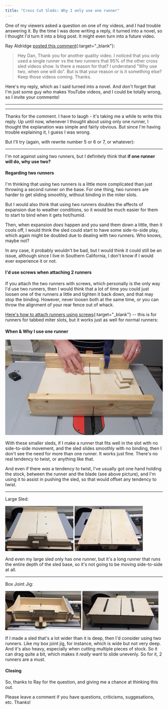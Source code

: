 ```yaml
---
title: "Cross Cut Sleds: Why I only use one runner"
---
```

One of my viewers asked a question on one of my videos, and I had trouble answering it. By the time I was done writing a reply, it turned into a novel, so I thought I'd turn it into a blog post. It might even turn into a future video.

Ray Aldridge [posted this comment](https://www.youtube.com/watch?v=b-65Bs5Yi0w&lc=UgwDjVEWbETeBlKzWB94AaABAg){:target="_blank"}:

> Hey Dan, Thank you for another quality video. I noticed that you only used a single runner vs the two runners that 95% of the other cross sled videos show.  Is there a reason for that?  I understand "Why use two, when one will do". But is that your reason or is it something else?  Keep those videos coming.  Thanks.﻿

Here's my reply, which as I said turned into a novel. And don't forget that I'm just some guy who makes YouTube videos, and I could be totally wrong, so I invite your comments!

---

---

Thanks for the comment. I have to laugh - it's taking me a while to write this reply. Up until now, whenever I thought about using only one runner, I thought the explanation was simple and fairly obvious. But since I'm having trouble explaining it, I guess I was wrong.

But I'll try (again, with rewrite number 5 or 6 or 7, or whatever):

---

I'm not against using two runners, but I definitely think that **if one runner will do, why use two?**

#### Regarding two runners

I'm thinking that using two runners is a little more complicated than just throwing a second runner on the base. For one thing, two runners are harder to get sliding smoothly, without binding in the miter slots.

But I would also think that using two runners doubles the affects of expansion due to weather conditions, so it would be much easier for them to start to bind when it gets hot/humid.

Then, when expansion *does* happen and you sand them down a little, then it cools off, I would think the sled could start to have some side-to-side play, which again might be doubled due to dealing with two runners. Who knows, maybe not?

In any case, it probably wouldn't be bad, but I would think it could still be an issue, although since I live in Southern California, I don't know if I would ever experience it or not.

#### I'd use screws when attaching 2 runners

If you attach the two runners with screws, which personally is the only way I'd use two runners, then I would think that a lot of time you could just loosen one of the runners a little and tighten it back down, and that may stop the binding. However, never loosen both at the same time, or you can throw the alignment of your rear fence out of whack.

[Here's how to attach runners using screws](https://youtu.be/bKIXUw7IhlY?t=4m57s){:target="_blank"} -- this is for runners for tabbed miter slots, but it works just as well for normal runners:

#### When & Why I use one runner

![Smaller runner](/assets/images-posts/smaller_runner_1.jpg)

With these smaller sleds, if I make a runner that fits well in the slot with no side-to-side movement, and the sled slides smoothly with no binding, then I don't see the need for more than one runner. It works just fine. There's no real tendency to twist, or anything like that.

And even if there *was* a tendency to twist, I've usually got one hand holding the stock, between the runner and the blade (see above picture), and I'm using it to assist in pushing the sled, so that would offset any tendency to twist.

---

Large Sled:

![Large sled 1](/assets/images-posts/large_cross_cut_sled_1.jpg) ![Large sled 2](/assets/images-posts/large_cross_cut_sled_2.jpg)

And even my large sled only has one runner, but it's a long runner that runs the entire depth of the sled base, so it's not going to be moving side-to-side at all.

---

Box Joint Jig:

![Box joint jig 1](/assets/images-posts/box_joint_jig_1.jpg) ![Box joint jig 2](/assets/images-posts/box_joint_jig_2.jpg)

If I made a sled that's a lot wider than it is deep, then I'd consider using two runners. Like my box joint jig, for instance, which is wide but not very deep. And it's also heavy, especially when cutting multiple pieces of stock. So it can drag quite a bit, which makes it *really* want to slide unevenly. So for it, 2 runners are a must.

#### Closing

So, thanks to Ray for the question, and giving me a chance at thinking this out.

Please leave a comment if you have questions, criticisms, suggesations, etc. Thanks!
